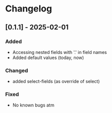 # Changelog

## [0.1.1] - 2025-02-01
### Added
- Accessing nested fields with '.' in field names
- Added default values (today, now)

### Changed
- added select-fields (as override of select)

### Fixed
- No known bugs atm
